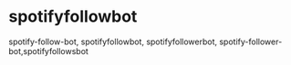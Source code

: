 # spotifyfollowbot
spotify-follow-bot, spotifyfollowbot, spotifyfollowerbot, spotify-follower-bot,spotifyfollowsbot
